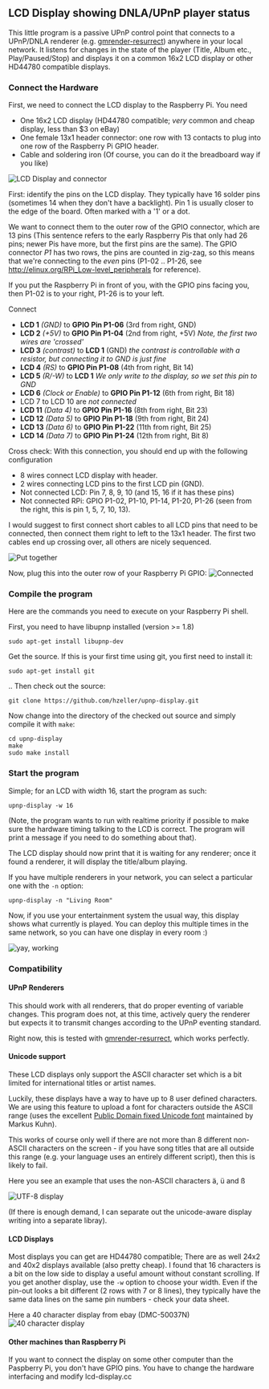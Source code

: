 LCD Display showing DNLA/UPnP player status
-------------------------------------------

This little program is a passive UPnP control point that connects to a UPnP/DNLA
renderer (e.g. [gmrender-resurrect][]) anywhere in your
local network.
It listens for changes in the state of the player (Title, Album etc.,
Play/Paused/Stop) and displays it on a common 16x2 LCD display or other
HD44780 compatible displays.

### Connect the Hardware

First, we need to connect the LCD display to the Raspberry Pi.
You need
   - One 16x2 LCD display (HD44780 compatible; _very_ common and cheap display,
     less than $3 on eBay)
   - One female 13x1 header connector: one row with 13 contacts to plug into
     one row of the Raspberry Pi GPIO header.
   - Cable and soldering iron (Of course, you can do it the breadboard way
     if you like)

![LCD Display and connector][parts]

First: identify the pins on the LCD display. They typically have 16 solder pins
(sometimes 14 when they don't have a backlight). Pin 1 is usually closer to the
edge of the board. Often marked with a '1' or a dot.

We want to connect them to the outer row of the GPIO connector, which are 13
pins (This sentence refers to the early Raspberry Pis that only had 26 pins;
newer Pis have more, but the first pins are the same).
The GPIO connector _P1_ has two rows, the pins are counted in
zig-zag, so this means that we're connecting to the _even_ pins (P1-02 .. P1-26,
see http://elinux.org/RPi_Low-level_peripherals for reference).

If you put the Raspberry Pi in front of you, with the GPIO pins facing you,
then P1-02 is to your right, P1-26 is to your left.

Connect
   - **LCD 1** _(GND)_ to **GPIO Pin P1-06** (3rd from right, GND)
   - **LCD 2** _(+5V)_ to **GPIO Pin P1-04** (2nd from right, +5V)
     _Note, the first two wires are 'crossed'_
   - **LCD 3** _(contrast)_ to **LCD 1** (GND)
       _the contrast is controllable with a resistor, but connecting it to GND
       is just fine_
   - **LCD 4** _(RS)_ to **GPIO Pin P1-08** (4th from right, Bit 14)
   - **LCD 5** _(R/-W)_ to **LCD 1** _We only write to the display,
      so we set this pin to GND_
   - **LCD 6** _(Clock or Enable)_ to **GPIO Pin P1-12** (6th from right, Bit 18)
   - LCD 7 to LCD 10 are _not connected_
   - **LCD 11** _(Data 4)_ to **GPIO Pin P1-16** (8th from right, Bit 23)
   - **LCD 12** _(Data 5)_ to **GPIO Pin P1-18** (9th from right, Bit 24)
   - **LCD 13** _(Data 6)_ to **GPIO Pin P1-22** (11th from right, Bit 25)
   - **LCD 14** _(Data 7)_ to **GPIO Pin P1-24** (12th from right, Bit 8)

Cross check: With this connection, you should end up with the following
configuration
   - 8 wires connect LCD display with header.
   - 2 wires connecting LCD pins to the first LCD pin (GND).
   - Not connected LCD: Pin 7, 8, 9, 10 (and 15, 16 if it has these pins)
   - Not connected RPi: GPIO P1-02, P1-10, P1-14, P1-20, P1-26 (seen from the
     right, this is pin 1, 5, 7, 10, 13).

I would suggest to first connect short cables to all LCD pins that need to be
connected, then connect them right to left to the 13x1 header. The first two
cables end up crossing over, all others are nicely sequenced.

![Put together][soldered]

Now, plug this into the outer row of your Raspberry Pi GPIO:
![Connected][connected]

### Compile the program

Here are the commands you need to execute on your Raspberry Pi shell.

First, you need to have libupnp installed (version >= 1.8)

    sudo apt-get install libupnp-dev

Get the source. If this is your first time using git, you first need to install
it:

    sudo apt-get install git

.. Then check out the source:

    git clone https://github.com/hzeller/upnp-display.git

Now change into the directory of the checked out source and simply compile it
with `make`:

    cd upnp-display
    make
    sudo make install

### Start the program

Simple; for an LCD with width 16, start the program as such:

    upnp-display -w 16

(Note, the program wants to run with realtime priority if possible to make
sure the hardware timing talking to the LCD is correct. The program will
print a message if you need to do something about that).

The LCD display should now print that it is waiting for any renderer;
once it found a renderer, it will display the title/album playing.

If you have multiple renderers in your network, you can select a particular
one with the `-n` option:

    upnp-display -n "Living Room"

Now, if you use your entertainment system the usual way, this display
shows what currently is played. You can deploy this multiple times
in the same network, so you can have one display in every room :)

![yay, working][in-operation]

### Compatibility

#### UPnP Renderers
This should work with all renderers, that do proper eventing of variable
changes. This program does not, at this time, actively query the renderer
but expects it to transmit changes according to the UPnP eventing standard.

Right now, this is tested with [gmrender-resurrect][], which works perfectly.

#### Unicode support
These LCD displays only support the ASCII character set which is a bit
limited for international titles or artist names.

Luckily, these displays have a way to have up to 8 user defined characters. We
are using this feature to upload a font for characters outside the ASCII range
(uses the excellent [Public Domain fixed Unicode font][ucs-fixed] maintained by
Markus Kuhn).

This works of course only well if there are not more than 8 different non-ASCII
characters on the screen - if you have song titles that are all outside this
range (e.g. your language uses an entirely different script), then this is
likely to fail.

Here you see an example that uses the non-ASCII characters
&auml;, &uuml; and &szlig;

![UTF-8 display][utf-8-display]

(If there is enough demand, I can separate out the unicode-aware display writing
into a separate libray).

#### LCD Displays
Most displays you can get are HD44780 compatible; There are as well
24x2 and 40x2 displays available (also pretty cheap). I found that 16
characters is a bit on the low side to display a useful amount without constant
scrolling. If you get another display, use the `-w` option to choose your
width. Even if the pin-out looks a bit different (2 rows with 7 or 8
lines), they typically have the same data lines on the same pin numbers - check
your data sheet.

Here a 40 character display from ebay (DMC-50037N)
![40 character display][display-40-char]

#### Other machines than Raspberry Pi
If you want to connect the display on some other computer
than the Paspberry Pi, you don't have GPIO pins. You have to change the hardware
interfacing and modify lcd-display.cc

[parts]: ./images/basic-connector-small.jpg
[soldered]: ./images/soldered-small.jpg
[connected]: ./images/plugged-in-small.jpg
[in-operation]: ./images/in-operation-small.jpg
[utf-8-display]: ./images/utf8-lcd-small.jpg
[display-40-char]: ./images/display-40-char-small.jpg
[gmrender-resurrect]: http://github.com/hzeller/gmrender-resurrect
[ucs-fixed]: http://www.cl.cam.ac.uk/~mgk25/ucs-fonts.html
